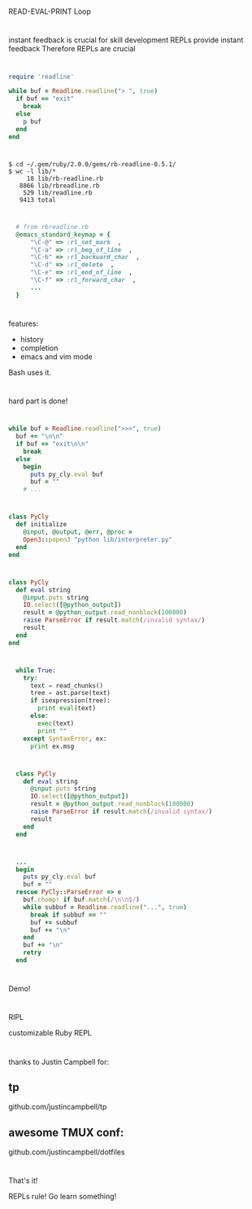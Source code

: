 
#

READ-EVAL-PRINT Loop

#

instant feedback is crucial for skill development
REPLs provide instant feedback
Therefore REPLs are crucial

#

```ruby
require 'readline'

while buf = Readline.readline("> ", true)
  if buf == "exit"
    break
  else
    p buf
  end
end
```

#

```
$ cd ~/.gem/ruby/2.0.0/gems/rb-readline-0.5.1/
$ wc -l lib/*
     18 lib/rb-readline.rb
   8866 lib/rbreadline.rb
    529 lib/readline.rb
   9413 total
```

#

```ruby
  # from rbreadline.rb
  @emacs_standard_keymap = {
      "\C-@" => :rl_set_mark  ,
      "\C-a" => :rl_beg_of_line  ,
      "\C-b" => :rl_backward_char  ,
      "\C-d" => :rl_delete  ,
      "\C-e" => :rl_end_of_line  ,
      "\C-f" => :rl_forward_char  ,
      ...
  }
```

#

features:

- history
- completion
- emacs and vim mode

Bash uses it.

#

hard part is done!

#

```ruby
while buf = Readline.readline(">>>", true)
  buf += "\n\n"
  if buf == "exit\n\n"
    break
  else
    begin
      puts py_cly.eval buf
      buf = ""
    # ...
```

#

```ruby
class PyCly
  def initialize
    @input, @output, @err, @proc =
    Open3::popen3 "python lib/interpreter.py"
  end
end
```

#

```ruby
class PyCly
  def eval string
    @input.puts string
    IO.select([@python_output])
    result = @python_output.read_nonblock(100000)
    raise ParseError if result.match(/invalid syntax/)
    result
  end
end
```

#

```python
  while True:
    try:
      text = read_chunks()
      tree = ast.parse(text)
      if isexpression(tree):
        print eval(text)
      else:
        exec(text)
        print ""
    except SyntaxError, ex:
      print ex.msg
```

#

```ruby
  class PyCly
    def eval string
      @input.puts string
      IO.select([@python_output])
      result = @python_output.read_nonblock(100000)
      raise ParseError if result.match(/invalid syntax/)
      result
    end
  end
```


#

```ruby
  ...
  begin
    puts py_cly.eval buf
    buf = ""
  rescue PyCly::ParseError => e
    buf.chomp! if buf.match(/\n\n$/)
    while subbuf = Readline.readline("...", true)
      break if subbuf == ""
      buf += subbuf
      buf += "\n"
    end
    buf += "\n"
    retry
  end
```

#

Demo!

#

RIPL

customizable Ruby REPL

#

thanks to Justin Campbell for:

## tp

github.com/justincampbell/tp

## awesome TMUX conf:

github.com/justincampbell/dotfiles

#

That's it!

REPLs rule! Go learn something!

